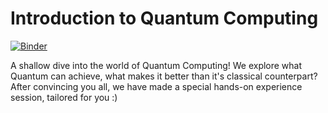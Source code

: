 # Introduction to Quantum Computing

[![Binder](https://mybinder.org/badge_logo.svg)](https://mybinder.org/v2/gh/qpower-msp/Workshops/master?filepath=workshop%2001%20-%20Introduction%20to%20Quantum%20Computing)

A shallow dive into the world of Quantum Computing! We explore what Quantum can
achieve, what makes it better than it's classical counterpart? After convincing
you all, we have made a special hands-on experience session, tailored for you :)
